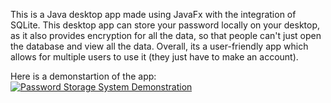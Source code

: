 This is a Java desktop app made using JavaFx with the integration of SQLite. This desktop app can store your password locally on your desktop, as it also provides encryption for 
all the data, so that people can't just open the database and view all the data. Overall, its a user-friendly app which allows for multiple users to use it (they just have to make an account). 

Here is a demonstartion of the app: 
 [![Password Storage System Demonstration](https://img.youtube.com/vi/k1R79o/0.jpg​)](https://www.youtube.com/watch?v=k1R79o)

